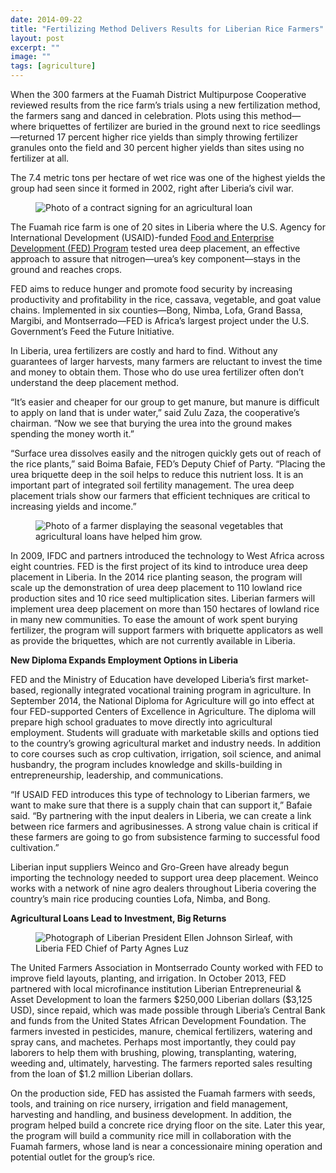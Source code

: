 ```yaml
---
date: 2014-09-22
title: "Fertilizing Method Delivers Results for Liberian Rice Farmers"
layout: post
excerpt: ""
image: ""
tags: [agriculture]
---
```

<p>When the 300 farmers at the Fuamah District Multipurpose Cooperative reviewed results from the rice farm’s trials using a new fertilization method, the farmers sang and danced in celebration. Plots using this method—where briquettes of fertilizer are buried in the ground next to rice seedlings—returned 17 percent higher rice yields than simply throwing fertilizer granules onto the field and 30 percent higher yields than sites using no fertilizer at all.</p><p>The 7.4 metric tons per hectare of wet rice was one of the highest yields the group had seen since it formed in 2002, right after Liberia’s civil war.</p><figure class="kg-card kg-image-card"><img src="https://pubs.ghost.io/uploads/fed_signing.png" class="kg-image" alt="Photo of a contract signing for an agricultural loan" loading="lazy" title="Signing a contract for an agricultural loan"></figure><p>The Fuamah rice farm is one of 20 sites in Liberia where the U.S. Agency for International Development (USAID)-funded <a href="http://dai.com/our-work/projects/liberia—food-and-enterprise-development-program-fed">Food and Enterprise Development (FED) Program</a> tested urea deep placement, an effective approach to assure that nitrogen—urea’s key component—stays in the ground and reaches crops.</p><p>FED aims to reduce hunger and promote food security by increasing productivity and profitability in the rice, cassava, vegetable, and goat value chains. Implemented in six counties—Bong, Nimba, Lofa, Grand Bassa, Margibi, and Montserrado—FED is Africa’s largest project under the U.S. Government’s Feed the Future Initiative.</p><p>In Liberia, urea fertilizers are costly and hard to find. Without any guarantees of larger harvests, many farmers are reluctant to invest the time and money to obtain them. Those who do use urea fertilizer often don’t understand the deep placement method.</p><p>“It’s easier and cheaper for our group to get manure, but manure is difficult to apply on land that is under water,” said Zulu Zaza, the cooperative’s chairman. “Now we see that burying the urea into the ground makes spending the money worth it.”</p><p>“Surface urea dissolves easily and the nitrogen quickly gets out of reach of the rice plants,” said Boima Bafaie, FED’s Deputy Chief of Party. “Placing the urea briquette deep in the soil helps to reduce this nutrient loss. It is an important part of integrated soil fertility management. The urea deep placement trials show our farmers that efficient techniques are critical to increasing yields and income.”</p><figure class="kg-card kg-image-card"><img src="https://pubs.ghost.io/uploads/fed_seasonal.jpg" class="kg-image" alt="Photo of a farmer displaying the seasonal vegetables that agricultural loans have helped him grow." loading="lazy" title="Agricultural loans helped farmers grow seasonal vegetables more efficiently."></figure><p>In 2009, IFDC and partners introduced the technology to West Africa across eight countries. FED is the first project of its kind to introduce urea deep placement in Liberia. In the 2014 rice planting season, the program will scale up the demonstration of urea deep placement to 110 lowland rice production sites and 10 rice seed multiplication sites. Liberian farmers will implement urea deep placement on more than 150 hectares of lowland rice in many new communities. To ease the amount of work spent burying fertilizer, the program will support farmers with briquette applicators as well as provide the briquettes, which are not currently available in Liberia.</p><p><strong>New Diploma Expands Employment Options in Liberia</strong></p><p>FED and the Ministry of Education have developed Liberia’s first market-based, regionally integrated vocational training program in agriculture. In September 2014, the National Diploma for Agriculture will go into effect at four FED-supported Centers of Excellence in Agriculture. The diploma will prepare high school graduates to move directly into agricultural employment. Students will graduate with marketable skills and options tied to the country’s growing agricultural market and industry needs. In addition to core courses such as crop cultivation, irrigation, soil science, and animal husbandry, the program includes knowledge and skills-building in entrepreneurship, leadership, and communications.</p><p>“If USAID FED introduces this type of technology to Liberian farmers, we want to make sure that there is a supply chain that can support it,” Bafaie said. “By partnering with the input dealers in Liberia, we can create a link between rice farmers and agribusinesses. A strong value chain is critical if these farmers are going to go from subsistence farming to successful food cultivation.”</p><p>Liberian input suppliers Weinco and Gro-Green have already begun importing the technology needed to support urea deep placement. Weinco works with a network of nine agro dealers throughout Liberia covering the country’s main rice producing counties Lofa, Nimba, and Bong.</p><p><strong>Agricultural Loans Lead to Investment, Big Returns</strong></p><figure class="kg-card kg-image-card"><img src="https://pubs.ghost.io/uploads/fed_conference.jpg" class="kg-image" alt="Photograph of Liberian President Ellen Johnson Sirleaf, with Liberia FED Chief of Party Agnes Luz" loading="lazy" title="Liberia President Ellen Johnson Sirleaf, right, with Liberia FED Chief of Party Agnes Luz at the Second Micro, Small and Medium Enterprises Conference"></figure><p>The United Farmers Association in Montserrado County worked with FED to improve field layouts, planting, and irrigation. In October 2013, FED partnered with local microfinance institution Liberian Entrepreneurial &amp; Asset Development to loan the farmers $250,000 Liberian dollars ($3,125 USD), since repaid, which was made possible through Liberia’s Central Bank and funds from the United States African Development Foundation. The farmers invested in pesticides, manure, chemical fertilizers, watering and spray cans, and machetes. Perhaps most importantly, they could pay laborers to help them with brushing, plowing, transplanting, watering, weeding and, ultimately, harvesting. The farmers reported sales resulting from the loan of $1.2 million Liberian dollars.</p><p>On the production side, FED has assisted the Fuamah farmers with seeds, tools, and training on rice nursery, irrigation and field management, harvesting and handling, and business development. In addition, the program helped build a concrete rice drying floor on the site. Later this year, the program will build a community rice mill in collaboration with the Fuamah farmers, whose land is near a concessionaire mining operation and potential outlet for the group’s rice.</p>
  